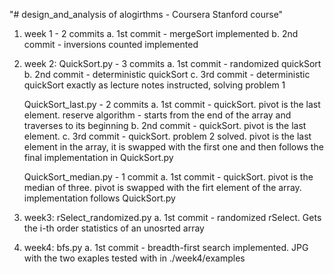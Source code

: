 "# design_and_analysis of alogirthms - Coursera Stanford course"

1. week 1 - 2 commits
   a. 1st commit - mergeSort implemented
   b. 2nd commit - inversions counted implemented
   
2. week 2: QuickSort.py - 3 commits
   a. 1st commit - randomized quickSort
   b. 2nd commit - deterministic quickSort
   c. 3rd commit - deterministic quickSort exactly as lecture notes instructed, solving problem 1

   QuickSort_last.py - 2 commits
   a. 1st commit - quickSort. pivot is the last element. reserve algorithm - starts from the end of the array and traverses to its beginning
   b. 2nd commit - quickSort. pivot is the last element. 
   c. 3rd commit - quickSort. problem 2 solved. pivot is the last element in the array, it is swapped with the first one and then follows the final implementation in QuickSort.py

   QuickSort_median.py - 1 commit
   a. 1st commit - quickSort. pivot is the median of three. pivot is swapped with the firt element of the array. implementation follows QuickSort.py

3. week3: rSelect_randomized.py
   a. 1st commit - randomized rSelect. Gets the i-th order statistics of an unosrted array

4. week4: bfs.py
   a. 1st commit - breadth-first search implemented. JPG with the two exaples tested with in ./week4/examples